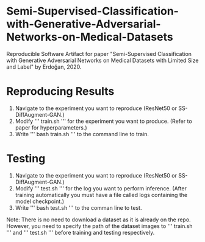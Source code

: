 # Semi-Supervised-Classification-with-Generative-Adversarial-Networks-on-Medical-Datasets
Reproducible Software Artifact for paper "Semi-Supervised Classification with Generative Adversarial Networks on Medical Datasets with Limited Size and Label" by Erdoğan, 2020.

# Reproducing Results
1. Navigate to the experiment you want to reproduce (ResNet50 or SS-DiffAugment-GAN.)
2. Modify ''' 
train.sh 
''' for the experiment you want to produce. (Refer to paper for hyperparameters.)
3. Write ''' 
bash train.sh 
''' to the command line to train. 

# Testing
1. Navigate to the experiment you want to reproduce (ResNet50 or SS-DiffAugment-GAN.)
2. Modify ''' 
test.sh 
''' for the log you want to perform inference. (After training automatically you must have a file called logs containing the model checkpoint.)
3. Write ''' 
bash test.sh 
''' to the comman line to test. 

Note: There is no need to download a dataset as it is already on the repo. However, you need to specify the path of the dataset images to ''' 
train.sh 
''' and ''' 
test.sh 
''' before training and testing respectively.

